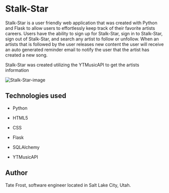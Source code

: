 # Stalk-Star
Stalk-Star is a user friendly web application that was created with Python and Flask to allow users to effortlessly
keep track of their favorite artists careers. Users have the ability to sign up for Stalk-Star, sign in to Stalk-Star, 
sign out of Stalk-Star, and search any artist to follow or unfollow. When an artists that is followed by the user releases
new content the user will receive an auto generated reminder email to notify the user that the artist has created a new song.

Stalk-Star was created utilizing the YTMusicAPI to get the artists information

![Stalk-Star-image](https://github.com/tatefrost/img-stalk-star/blob/main/Screen%20Shot%202022-02-27%20at%202.57.25%20PM.png?raw=true)

## Technologies used
* Python

* HTML5

* CSS

* Flask

* SQLAlchemy

* YTMusicAPI


## Author
Tate Frost, software engineer located in Salt Lake City, Utah. 
